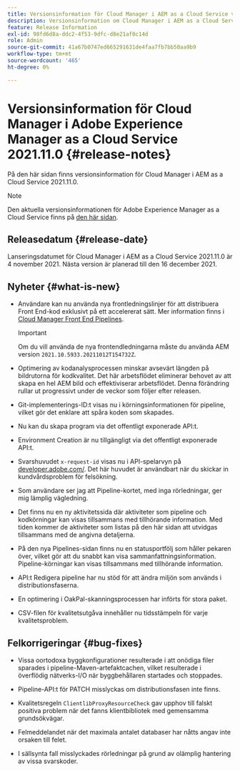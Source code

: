```yaml
---
title: Versionsinformation för Cloud Manager i AEM as a Cloud Service version 2021.11.0
description: Versionsinformation om Cloud Manager i AEM as a Cloud Service version 2021.11.0
feature: Release Information
exl-id: 98fd6d8a-ddc2-4f53-9dfc-d8e21af0c14d
role: Admin
source-git-commit: 41a67b0747ed665291631de4faa7fb7bb50aa9b9
workflow-type: tm+mt
source-wordcount: '465'
ht-degree: 0%

---
```


# Versionsinformation för Cloud Manager i Adobe Experience Manager as a Cloud Service 2021.11.0 {#release-notes}

På den här sidan finns versionsinformation för Cloud Manager i AEM as a Cloud Service 2021.11.0.

>[!NOTE]
>
>Den aktuella versionsinformationen för Adobe Experience Manager as a Cloud Service finns på [den här sidan](/help/release-notes/release-notes-cloud/release-notes-current.md).

## Releasedatum {#release-date}

Lanseringsdatumet för Cloud Manager i AEM as a Cloud Service 2021.11.0 är 4 november 2021.
Nästa version är planerad till den 16 december 2021.

## Nyheter {#what-is-new}

* Användare kan nu använda nya frontledningslinjer för att distribuera Front End-kod exklusivt på ett accelererat sätt. Mer information finns i [Cloud Manager Front End Pipelines](/help/implementing/cloud-manager/configuring-pipelines/introduction-ci-cd-pipelines.md#front-end).

  >[!IMPORTANT]
  >Om du vill använda de nya frontendledningarna måste du använda AEM version `2021.10.5933.20211012T154732Z`.

* Optimering av kodanalysprocessen minskar avsevärt längden på bildrutorna för kodkvalitet. Det här arbetsflödet eliminerar behovet av att skapa en hel AEM bild och effektiviserar arbetsflödet. Denna förändring rullar ut progressivt under de veckor som följer efter releasen.

* Git-implementerings-ID:t visas nu i körningsinformationen för pipeline, vilket gör det enklare att spåra koden som skapades.

* Nu kan du skapa program via det offentligt exponerade API:t.

* Environment Creation är nu tillgängligt via det offentligt exponerade API:t.

* Svarshuvudet `x-request-id` visas nu i API-spelarvyn på [developer.adobe.com/](https://developer.adobe.com/). Det här huvudet är användbart när du skickar in kundvårdsproblem för felsökning.

* Som användare ser jag att Pipeline-kortet, med inga rörledningar, ger mig lämplig vägledning.

* Det finns nu en ny aktivitetssida där aktiviteter som pipeline och kodkörningar kan visas tillsammans med tillhörande information. Med tiden kommer de aktiviteter som listas på den här sidan att utvidgas tillsammans med de angivna detaljerna.

* På den nya Pipelines-sidan finns nu en statusportfölj som håller pekaren över, vilket gör att du snabbt kan visa sammanfattningsinformation. Pipeline-körningar kan visas tillsammans med tillhörande information.

* API:t Redigera pipeline har nu stöd för att ändra miljön som används i distributionsfaserna.

* En optimering i OakPal-skanningsprocessen har införts för stora paket.

* CSV-filen för kvalitetsutgåva innehåller nu tidsstämpeln för varje kvalitetsproblem.

## Felkorrigeringar {#bug-fixes}

* Vissa oortodoxa byggkonfigurationer resulterade i att onödiga filer sparades i pipeline-Maven-artefaktcachen, vilket resulterade i överflödig nätverks-I/O när byggbehållaren startades och stoppades.

* Pipeline-API:t för PATCH misslyckas om distributionsfasen inte finns.

* Kvalitetsregeln `ClientlibProxyResourceCheck` gav upphov till falskt positiva problem när det fanns klientbibliotek med gemensamma grundsökvägar.

* Felmeddelandet när det maximala antalet databaser har nåtts angav inte orsaken till felet.

* I sällsynta fall misslyckades rörledningar på grund av olämplig hantering av vissa svarskoder.

